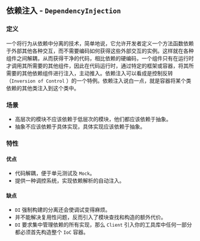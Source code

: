## 依赖注入 - `DependencyInjection`

### 定义

一个将行为从依赖中分离的技术，简单地说，它允许开发者定义一个方法函数依赖于外部其他各种交互，而不需要编码如何获得这些外部交互的实例。这样就在各种组件之间解耦，从而获得干净的代码，相比依赖的硬编码，一个组件只有在运行时才调用其所需要的其他组件，因此在代码运行时，通过特定的框架或容器，将其所需要的其他依赖组件进行注入，主动推入。依赖注入可以看成是控制反转（`Inversion of Control`
）的一个特例。依赖注入说白一点，就是容器将某个类依赖的其他类注入到这个类中。

### 场景

* 高层次的模块不应该依赖于低层次的模块，他们都应该依赖于抽象。
* 抽象不应该依赖于具体实现，具体实现应该依赖于抽象。

### 特性

#### 优点

* 代码解耦，便于单元测试及 `Mock`。
* 提供一种调控系统，实现依赖解析的自动注入。

#### 缺点

* `DI` 强制构建的分离还会使调试变得麻烦。
* 并不能解决复用性问题，反而引入了模块查找和构造的额外代价。
* `DI` 要求集中管理依赖的所有实现，那么 `Client` 引入你的工具库中任何一部分都必须首先构造整个 `IoC` 容器。
